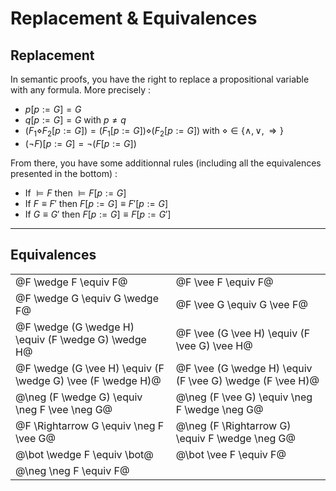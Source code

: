 # Replacement & Equivalences

## Replacement

In semantic proofs, you have the right to replace a propositional variable with any formula. More precisely :

* $p[p:=G]=G$
* $q[p:=G]=G$ with $p \neq q$
* $(F_1\diamond F_2[p:=G])=(F_1[p:=G])\diamond (F_2[p:=G])$ with $\diamond \in \{\wedge, \vee, \Rightarrow\}$
* $(\neg F)[p:=G]=\neg(F[p:=G])$
  
From there, you have some additionnal rules (including all the equivalences presented in the bottom) :

* If $\models F$ then $\models F[p:=G]$
* If $F\equiv F'$ then $F[p:=G] \equiv F'[p:=G]$
* If $G\equiv G'$ then $F[p:=G] \equiv F[p:=G']$

<hr class="sl">

## Equivalences

<table class="table table-bordered border-dark table-dark bg-transparent">
    <tr>
        <td>@F \wedge F \equiv F@</td>
        <td>@F \vee F \equiv F@</td>    </tr>
    <tr>
        <td>@F \wedge G \equiv G \wedge F@</td>
        <td>@F \vee G \equiv G \vee F@</td>    </tr>
    <tr>
        <td>@F \wedge (G \wedge H) \equiv (F \wedge G) \wedge H@</td>
        <td>@F \vee (G \vee H) \equiv (F \vee G) \vee H@</td>    </tr>
    <tr>
        <td>@F \wedge (G \vee H) \equiv (F \wedge G) \vee (F \wedge H)@</td>
        <td>@F \vee (G \wedge H) \equiv (F \vee G) \wedge (F \vee H)@</td>    </tr>
    <tr>
        <td>@\neg (F \wedge G) \equiv \neg F \vee \neg G@</td>
        <td>@\neg (F \vee G) \equiv \neg F \wedge \neg G@</td>    </tr>    
    <tr>
        <td>@F \Rightarrow G \equiv \neg F \vee G@</td>
        <td>@\neg (F \Rightarrow G) \equiv F \wedge \neg G@</td>    </tr>
    <tr>
        <td>@\bot \wedge F \equiv \bot@</td>
        <td>@\bot \vee F \equiv F@</td>    </tr>
    <tr>
        <td>@\neg \neg F \equiv F@</td>    </tr>
</table>
